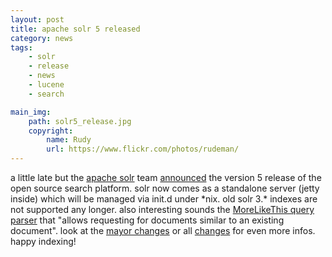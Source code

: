 ```yaml
---
layout: post
title: apache solr 5 released
category: news
tags: 
    - solr
    - release
    - news
    - lucene
    - search

main_img:
    path: solr5_release.jpg 
    copyright:
        name: Rudy
        url: https://www.flickr.com/photos/rudeman/
---
```


a little late but the [apache solr](http://lucene.apache.org/solr/) team [announced](http://lucene.apache.org/solr/news.html) the version 5 release of the open source search platform.
solr now comes as a standalone server (jetty inside) which will be managed via init.d under \*nix. old solr 3.\* indexes are not supported any longer.
also interesting sounds the [MoreLikeThis query parser](https://cwiki.apache.org/confluence/display/solr/Other+Parsers#OtherParsers-MoreLikeThisQueryParser) 
that "allows requesting for documents similar to an existing document".
look at the [mayor changes](https://cwiki.apache.org/confluence/display/solr/Major+Changes+from+Solr+4+to+Solr+5) or all [changes](http://lucene.apache.org/solr/5_0_0/changes/Changes.html) 
for even more infos. happy indexing!
